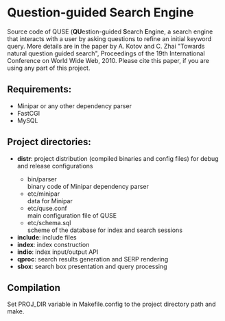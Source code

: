<h1>Question-guided Search Engine</h1>

Source code of QUSE (<b>QU</b>estion-guided <b>S</b>earch <b>E</b>ngine, a search engine that interacts with a user by asking questions to refine an initial keyword query. More details are in the paper by A. Kotov and C. Zhai "Towards natural question guided search", Proceedings of the 19th International Conference on World Wide Web, 2010. Please cite this paper, if you are using any part of this project.

<h2>Requirements:</h2>
<ul>
  <li>Minipar or any other dependency parser</li>
  <li>FastCGI</li>
  <li>MySQL</li>
</ul>

<h2>Project directories:</h2>

<ul>
  <li><b>distr</b>: project distribution (compiled binaries and config files) for debug and release configurations</li>
  <ul>
    <li>bin/parser</li>binary code of Minipar dependency parser
    <li>etc/minipar</li>data for Minipar
    <li>etc/quse.conf</li>main configuration file of QUSE
    <li>etc/schema.sql</li>scheme of the database for index and search sessions   </ul>
  <li><b>include</b>: include files</li>
  <li><b>index</b>: index construction</li> 
  <li><b>indio</b>: index input/output API</li>
  <li><b>qproc</b>: search results generation and SERP rendering</li>
  <li><b>sbox</b>: search box presentation and query processing</li> 
</ul>

<h2>Compilation</h2>

Set PROJ_DIR variable in Makefile.config to the project directory path and make.


